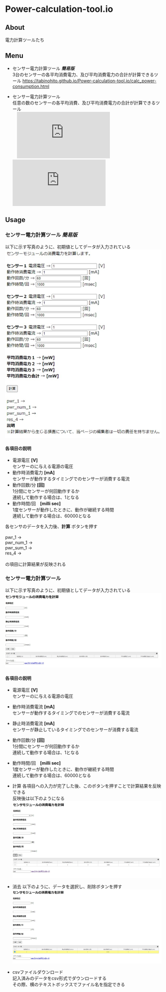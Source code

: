 # Power-calculation-tool.io
## About
電力計算ツールたち

## Menu
- センサー電力計算ツール ***簡易版*** <br>
3台のセンサーの各平均消費電力、及び平均消費電力の合計が計算できるツール
https://tabinohito.github.io/Power-calculation-tool.io/calc_power-consumption.html

- センサー電力計算ツール<br>
任意の数のセンサーの各平均消費、及び平均消費電力の合計が計算できるツール  
　![PC版](https://tabinohito.github.io/Power-calculation-tool.io/calc_sensor_power-consumption.html)
　![スマートフォン版](https://tabinohito.github.io/Power-calculation-tool.io/calc_sensor_power-consumption_sp.html)
## Usage
### センサー電力計算ツール ***簡易版*** <br>
以下に示す写真のように、初期値としてデータが入力されている
![easy-tool](https://github.com/tabinohito/Power-calculation-tool.io/blob/images/images/easy-tool-menu.jpg)

#### 各項目の説明 <br>
- 電源電圧 **[V]**<br>
センサーのに与える電源の電圧
- 動作時消費電力 **[mA]**<br>
センサーが動作するタイミングでのセンサーが消費する電流
- 動作回数/分 **[回]**<br>
1分間にセンサーが何回動作するか <br>
連続して動作する場合は、1となる <br>
- 動作時間/回　**[milli sec]**<br>
1度センサーが動作したときに、動作が継続する時間 <br>
連続して動作する場合は、60000となる <br>

各センサのデータを入力後、********計算******** ボタンを押す <br>
<br>
pwr_1 → <br>
pwr_num_1 → <br>
pwr_sum_1 → <br>
res_4 → <br>
<br>
の項目に計算結果が反映される

### センサー電力計算ツール <br>
以下に示す写真のように、初期値としてデータが入力されている
![tool](https://github.com/tabinohito/Power-calculation-tool.io/blob/images/images/tool-menu.jpg)

#### 各項目の説明 <br>
- 電源電圧 **[V]**<br>
センサーのに与える電源の電圧
- 動作時消費電流 **[mA]**<br>
センサーが動作するタイミングでのセンサーが消費する電流
- 静止時消費電流 **[mA]**<br>
センサーが静止しているタイミングでのセンサーが消費する電流
- 動作回数/分 **[回]**<br>
1分間にセンサーが何回動作するか <br>
連続して動作する場合は、1となる <br>
- 動作時間/回　**[milli sec]**<br>
1度センサーが動作したときに、動作が継続する時間 <br>
連続して動作する場合は、60000となる <br>
- 計算
各項目への入力が完了した後、このボタンを押すことで計算結果を反映できる <br>
反映後は以下のようになる <br>
![入力後](https://github.com/tabinohito/Power-calculation-tool.io/blob/images/images/入力後.jpg)
- 消去
以下のように、データを選択し、削除ボタンを押す
![選択後](https://github.com/tabinohito/Power-calculation-tool.io/blob/images/images/選択済み.jpg)

- csvファイルダウンロード　<br>
記入済みのデータをcsv形式でダウンロードする <br>
その際、横のテキストボックスでファイル名を指定できる <br>
